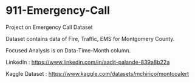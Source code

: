 # 911-Emergency-Call
Project on Emergency Call Dataset


Dataset contains data of Fire, Traffic, EMS for Montgomery County.


Focused Analysis is on Data-Time-Month column.

LinkedIn : https://www.linkedin.com/in/aadit-palande-839a8b22a

Kaggle Dataset : https://www.kaggle.com/datasets/mchirico/montcoalert

